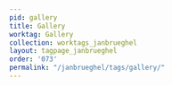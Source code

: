```yaml
---
pid: gallery
title: Gallery
worktag: Gallery
collection: worktags_janbrueghel
layout: tagpage_janbrueghel
order: '073'
permalink: "/janbrueghel/tags/gallery/"
---
```

